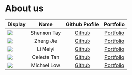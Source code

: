 # About us

Display |    Name     | Github Profile | Portfolio 
--------|:-----------:|:--------------:|:---------:
![](https://via.placeholder.com/100.png?text=Photo) | Shennon Tay | [Github](https://github.com/shennontay) | [Portfolio](docs/team/shennontay.md)
![](https://via.placeholder.com/100.png?text=Photo) | Zheng Jie | [Github](https://github.com/zhengjie2002) | [Portfolio](docs/team/zhengjie2002.md)
![](https://via.placeholder.com/100.png?text=Photo) | Li Meiyi | [Github](https://github.com/limeiy1) | [Portfolio](docs/team/limeiy1.md)
![](https://via.placeholder.com/100.png?text=Photo) | Celeste Tan | [Github](https://github.com/xelisce) | [Portfolio](docs/team/xelisce.md)
![](https://via.placeholder.com/100.png?text=Photo) | Michael Low | [Github](https://github.com/Michael-Low) | [Portfolio](docs/team/johndoe.md)